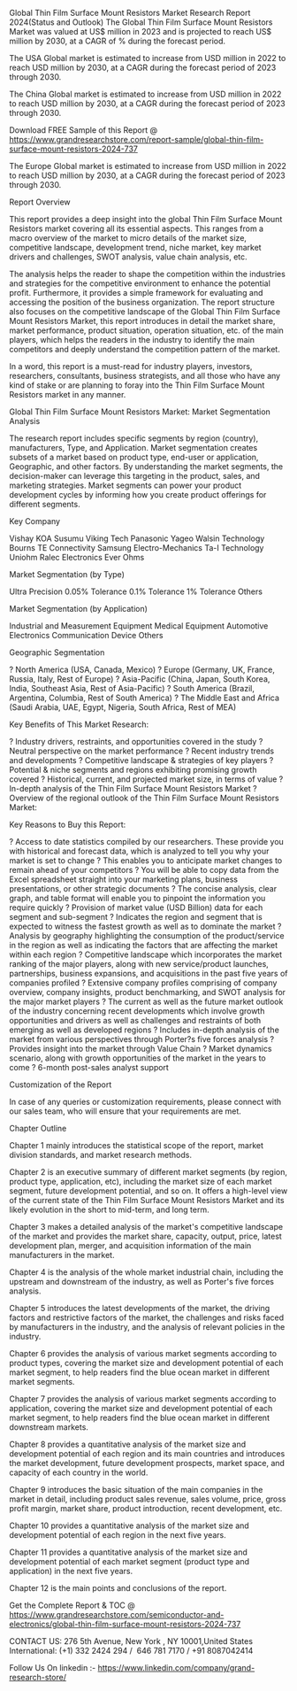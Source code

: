 Global Thin Film Surface Mount Resistors Market Research Report 2024(Status and Outlook)
The Global Thin Film Surface Mount Resistors Market was valued at US$ million in 2023 and is projected to reach US$ million by 2030, at a CAGR of % during the forecast period.

The USA Global market is estimated to increase from USD million in 2022 to reach USD million by 2030, at a CAGR during the forecast period of 2023 through 2030.

The China Global market is estimated to increase from USD million in 2022 to reach USD million by 2030, at a CAGR during the forecast period of 2023 through 2030.

Download FREE Sample of this Report @ https://www.grandresearchstore.com/report-sample/global-thin-film-surface-mount-resistors-2024-737

The Europe Global market is estimated to increase from USD million in 2022 to reach USD million by 2030, at a CAGR during the forecast period of 2023 through 2030.

Report Overview

This report provides a deep insight into the global Thin Film Surface Mount Resistors market covering all its essential aspects. This ranges from a macro overview of the market to micro details of the market size, competitive landscape, development trend, niche market, key market drivers and challenges, SWOT analysis, value chain analysis, etc.

The analysis helps the reader to shape the competition within the industries and strategies for the competitive environment to enhance the potential profit. Furthermore, it provides a simple framework for evaluating and accessing the position of the business organization. The report structure also focuses on the competitive landscape of the Global Thin Film Surface Mount Resistors Market, this report introduces in detail the market share, market performance, product situation, operation situation, etc. of the main players, which helps the readers in the industry to identify the main competitors and deeply understand the competition pattern of the market.

In a word, this report is a must-read for industry players, investors, researchers, consultants, business strategists, and all those who have any kind of stake or are planning to foray into the Thin Film Surface Mount Resistors market in any manner.

Global Thin Film Surface Mount Resistors Market: Market Segmentation Analysis

The research report includes specific segments by region (country), manufacturers, Type, and Application. Market segmentation creates subsets of a market based on product type, end-user or application, Geographic, and other factors. By understanding the market segments, the decision-maker can leverage this targeting in the product, sales, and marketing strategies. Market segments can power your product development cycles by informing how you create product offerings for different segments.

Key Company

Vishay
KOA
Susumu
Viking Tech
Panasonic
Yageo
Walsin Technology
Bourns
TE Connectivity
Samsung Electro-Mechanics
Ta-I Technology
Uniohm
Ralec Electronics
Ever Ohms

Market Segmentation (by Type)

Ultra Precision 0.05% Tolerance
0.1% Tolerance
1% Tolerance
Others

Market Segmentation (by Application)

Industrial and Measurement Equipment
Medical Equipment
Automotive Electronics
Communication Device
Others

Geographic Segmentation

? North America (USA, Canada, Mexico)
? Europe (Germany, UK, France, Russia, Italy, Rest of Europe)
? Asia-Pacific (China, Japan, South Korea, India, Southeast Asia, Rest of Asia-Pacific)
? South America (Brazil, Argentina, Columbia, Rest of South America)
? The Middle East and Africa (Saudi Arabia, UAE, Egypt, Nigeria, South Africa, Rest of MEA)

Key Benefits of This Market Research:

? Industry drivers, restraints, and opportunities covered in the study
? Neutral perspective on the market performance
? Recent industry trends and developments
? Competitive landscape & strategies of key players
? Potential & niche segments and regions exhibiting promising growth covered
? Historical, current, and projected market size, in terms of value
? In-depth analysis of the Thin Film Surface Mount Resistors Market
? Overview of the regional outlook of the Thin Film Surface Mount Resistors Market:

Key Reasons to Buy this Report:

? Access to date statistics compiled by our researchers. These provide you with historical and forecast data, which is analyzed to tell you why your market is set to change
? This enables you to anticipate market changes to remain ahead of your competitors
? You will be able to copy data from the Excel spreadsheet straight into your marketing plans, business presentations, or other strategic documents
? The concise analysis, clear graph, and table format will enable you to pinpoint the information you require quickly
? Provision of market value (USD Billion) data for each segment and sub-segment
? Indicates the region and segment that is expected to witness the fastest growth as well as to dominate the market
? Analysis by geography highlighting the consumption of the product/service in the region as well as indicating the factors that are affecting the market within each region
? Competitive landscape which incorporates the market ranking of the major players, along with new service/product launches, partnerships, business expansions, and acquisitions in the past five years of companies profiled
? Extensive company profiles comprising of company overview, company insights, product benchmarking, and SWOT analysis for the major market players
? The current as well as the future market outlook of the industry concerning recent developments which involve growth opportunities and drivers as well as challenges and restraints of both emerging as well as developed regions
? Includes in-depth analysis of the market from various perspectives through Porter?s five forces analysis
? Provides insight into the market through Value Chain
? Market dynamics scenario, along with growth opportunities of the market in the years to come
? 6-month post-sales analyst support

Customization of the Report

In case of any queries or customization requirements, please connect with our sales team, who will ensure that your requirements are met.

Chapter Outline

Chapter 1 mainly introduces the statistical scope of the report, market division standards, and market research methods.

Chapter 2 is an executive summary of different market segments (by region, product type, application, etc), including the market size of each market segment, future development potential, and so on. It offers a high-level view of the current state of the Thin Film Surface Mount Resistors Market and its likely evolution in the short to mid-term, and long term.

Chapter 3 makes a detailed analysis of the market's competitive landscape of the market and provides the market share, capacity, output, price, latest development plan, merger, and acquisition information of the main manufacturers in the market.

Chapter 4 is the analysis of the whole market industrial chain, including the upstream and downstream of the industry, as well as Porter's five forces analysis.

Chapter 5 introduces the latest developments of the market, the driving factors and restrictive factors of the market, the challenges and risks faced by manufacturers in the industry, and the analysis of relevant policies in the industry.

Chapter 6 provides the analysis of various market segments according to product types, covering the market size and development potential of each market segment, to help readers find the blue ocean market in different market segments.

Chapter 7 provides the analysis of various market segments according to application, covering the market size and development potential of each market segment, to help readers find the blue ocean market in different downstream markets.

Chapter 8 provides a quantitative analysis of the market size and development potential of each region and its main countries and introduces the market development, future development prospects, market space, and capacity of each country in the world.

Chapter 9 introduces the basic situation of the main companies in the market in detail, including product sales revenue, sales volume, price, gross profit margin, market share, product introduction, recent development, etc.

Chapter 10 provides a quantitative analysis of the market size and development potential of each region in the next five years.

Chapter 11 provides a quantitative analysis of the market size and development potential of each market segment (product type and application) in the next five years.

Chapter 12 is the main points and conclusions of the report.

Get the Complete Report & TOC @ https://www.grandresearchstore.com/semiconductor-and-electronics/global-thin-film-surface-mount-resistors-2024-737

CONTACT US:
276 5th Avenue, New York , NY 10001,United States
International: (+1) 332 2424 294 /  646 781 7170 / +91 8087042414

Follow Us On linkedin :- https://www.linkedin.com/company/grand-research-store/
